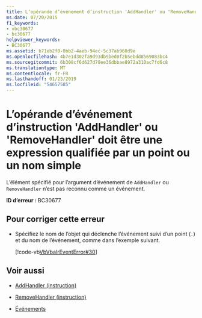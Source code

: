 ```yaml
---
title: L’opérande d’événement d’instruction 'AddHandler' ou 'RemoveHandler' doit être une expression qualifiée par un point ou un nom simple
ms.date: 07/20/2015
f1_keywords:
- vbc30677
- bc30677
helpviewer_keywords:
- BC30677
ms.assetid: b71eb2f0-0bb2-4aeb-94ec-5c37ab960d9e
ms.openlocfilehash: 4b7e1d302fa9d93db9bed0f2b5ebdd8569083bc4
ms.sourcegitcommit: 6b308cf6d627d78ee36dbbae8972a310ac7fd6c8
ms.translationtype: MT
ms.contentlocale: fr-FR
ms.lasthandoff: 01/23/2019
ms.locfileid: "54657585"
---
```

# <a name="addhandler-or-removehandler-statement-event-operand-must-be-a-dot-qualified-expression-or-a-simple-name"></a>L’opérande d’événement d’instruction 'AddHandler' ou 'RemoveHandler' doit être une expression qualifiée par un point ou un nom simple
L’élément spécifié pour l’argument d’événement de `AddHandler` ou `RemoveHandler` n’est pas reconnu comme un événement.  
  
 **ID d’erreur :** BC30677  
  
## <a name="to-correct-this-error"></a>Pour corriger cette erreur  
  
-   Spécifiez le nom de l’objet qui déclenche l’événement suivi d’un point (`.`) et du nom de l’événement, comme dans l’exemple suivant.  
  
     [!code-vb[VbVbalrEventError#30](../../visual-basic/language-reference/error-messages/codesnippet/VisualBasic/bc30677_1.vb)]  
  
## <a name="see-also"></a>Voir aussi
- [AddHandler (instruction)](../../visual-basic/language-reference/statements/addhandler-statement.md)
- [RemoveHandler (instruction)](../../visual-basic/language-reference/statements/removehandler-statement.md)

- [Événements](../../visual-basic/programming-guide/language-features/events/index.md)
